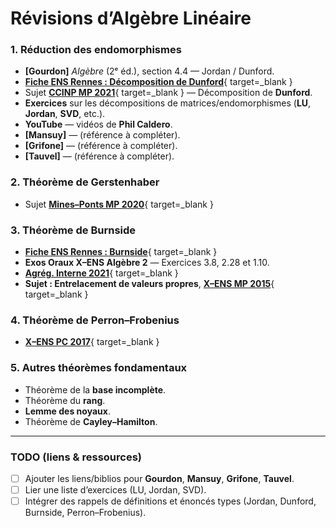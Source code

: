 # Révisions d’Algèbre Linéaire

### 1. Réduction des endomorphismes
- **[Gourdon]** *Algèbre* (2ᵉ éd.), section 4.4 — Jordan / Dunford.
- [**Fiche ENS Rennes : Décomposition de Dunford**](../assets/pdfs/decomp_dunford.pdf){ target=_blank }
- Sujet [**CCINP MP 2021**](../assets/pdfs/CCINP_2021_MP_Maths_2_e.pdf){ target=_blank } — Décomposition de **Dunford**.
- **Exercices** sur les décompositions de matrices/endomorphismes (**LU**, **Jordan**, **SVD**, etc.).
- **YouTube** — vidéos de **Phil Caldero**.
- **[Mansuy]** — (référence à compléter).
- **[Grifone]** — (référence à compléter).
- **[Tauvel]** — (référence à compléter).

### 2. Théorème de Gerstenhaber
- Sujet [**Mines–Ponts MP 2020**](../assets/pdfs/Mines-Ponts_2020_MP_Maths_1_e.pdf){ target=_blank }

### 3. Théorème de Burnside
- [**Fiche ENS Rennes : Burnside**](../assets/pdfs/burnside.pdf){ target=_blank }
- **Exos Oraux X–ENS Algèbre 2** — Exercices 3.8, 2.28 et 1.10.
- [**Agrég. Interne 2021**](../assets/pdfs/Agreg-Interne_2021_Maths_ep1.pdf){ target=_blank }
- **Sujet : Entrelacement de valeurs propres**, [**X–ENS MP 2015**](../assets/pdfs/X-ENS_2015_Maths_A.pdf){ target=_blank }

### 4. Théorème de Perron–Frobenius
- [**X–ENS PC 2017**](../assets/pdfs/X-ENS_2017_PC_Maths_e.pdf){ target=_blank }

### 5. Autres théorèmes fondamentaux
- Théorème de la **base incomplète**.
- Théorème du **rang**.
- **Lemme des noyaux**.
- Théorème de **Cayley–Hamilton**.

---

### TODO (liens & ressources)
- [ ] Ajouter les liens/biblios pour **Gourdon**, **Mansuy**, **Grifone**, **Tauvel**.
- [ ] Lier une liste d’exercices (LU, Jordan, SVD).
- [ ] Intégrer des rappels de définitions et énoncés types (Jordan, Dunford, Burnside, Perron–Frobenius).
